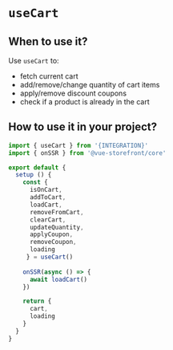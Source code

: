 # `useCart`

## When to use it?

Use `useCart` to:
- fetch current cart
- add/remove/change quantity of cart items
- apply/remove discount coupons
- check if a product is already in the cart

## How to use it in your project?

```js
import { useCart } from '{INTEGRATION}'
import { onSSR } from '@vue-storefront/core'

export default {
  setup () {
    const { 
      isOnCart,
      addToCart,
      loadCart,
      removeFromCart,
      clearCart,
      updateQuantity,
      applyCoupon,
      removeCoupon,
      loading
     } = useCart()
    
    onSSR(async () => {
      await loadCart()
    })

    return {
      cart,
      loading
    }
  }
}
```

